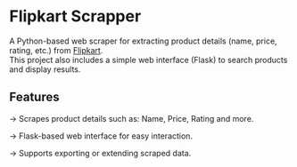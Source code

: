 # Flipkart Scrapper

A Python-based web scraper for extracting product details (name, price, rating, etc.) from [Flipkart](https://www.flipkart.com).  
This project also includes a simple web interface (Flask) to search products and display results.

## Features
-> Scrapes product details such as: Name, Price, Rating and more.

-> Flask-based web interface for easy interaction.

-> Supports exporting or extending scraped data.
